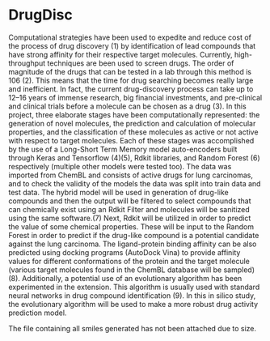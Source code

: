 # DrugDisc

Computational strategies have been used to expedite and reduce cost of the process of drug discovery (1) by identification of lead compounds that have strong affinity for their respective target molecules. Currently, high-throughput techniques are been used to screen drugs. The order of magnitude of the drugs that can be tested in a lab through this method is 106 (2). This means that the time for drug searching becomes really large and inefficient. In fact, the current drug-discovery process can take up to 12–16 years of immense research, big financial investments, and pre-clinical and clinical trials before a molecule can be chosen as a drug (3). In this project, three elaborate stages have been computationally represented: the generation of novel molecules, the prediction and calculation of molecular properties, and the classification of these molecules as active or not active with respect to target molecules. Each of these stages was accomplished by the use of a Long-Short Term Memory model auto-encoders built through Keras and Tensorflow (4)(5), Rdkit libraries, and Random Forest (6) respectively (multiple other models were tested too). The data was imported from ChemBL and consists of active drugs for lung carcinomas, and to check the validity of the models the data was split into train data and test data. The hybrid model will be used in generation of drug-like compounds and then the output will be filtered to select compounds that can chemically exist using an Rdkit Filter and molecules will be sanitized using the same software.(7) Next, Rdkit will be utilized in order to predict the value of some chemical properties. These will be input to the Random Forest in order to predict if the drug-like compound is a potential candidate against the lung carcinoma. The ligand-protein binding affinity can be also predicted using docking programs (AutoDock Vina) to provide affinity values for different conformations of the protein and the target molecule (various target molecules found in the ChemBL database will be sampled) (8). Additionally, a potential use of an evolutionary algorithm has been experimented in the extension. This algorithm is usually used with standard neural networks in drug compound identification (9). In this in silico study, the evolutionary algorithm will be used to make a more robust drug activity prediction model.

The file containing all smiles generated has not been attached due to size.
